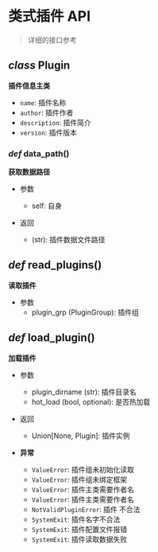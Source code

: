 # 类式插件 API

> 详细的接口参考

## _class_ Plugin

**插件信息主类**

- `name`: 插件名称
- `author`: 插件作者
- `description`: 插件简介
- `version`: 插件版本

### _def_ data_path()

**获取数据路径**

- 参数

  - self: 自身

- 返回
  - (str): 插件数据文件路径

## _def_ read_plugins()

**读取插件**

- 参数
  - plugin_grp (PluginGroup): 插件组

## _def_ load_plugin()

**加载插件**

- 参数

  - plugin_dirname (str): 插件目录名
  - hot_load (bool, optional): 是否热加载

- 返回

  - Union[None, Plugin]: 插件实例

- **异常**
  - `ValueError`: 插件组未初始化读取
  - `ValueError`: 插件组未绑定框架
  - `ValueError`: 插件主类需要作者名
  - `ValueError`: 插件主类需要作者名
  - `NotValidPluginError`: 插件 不合法
  - `SystemExit`: 插件名字不合法
  - `SystemExit`: 插件配置文件报错
  - `SystemExit`: 插件读取数据失败